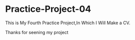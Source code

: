 # Practice-Project-04
This is My Fourth Practice Project,In Which I Will Make a CV.

Thanks for seening my project
